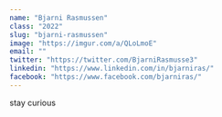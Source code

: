 ```yaml
---
name: "Bjarni Rasmussen"
class: "2022"
slug: "bjarni-rasmussen"
image: "https://imgur.com/a/QLoLmoE"
email: ""
twitter: "https://twitter.com/BjarniRasmusse3"
linkedin: "https://www.linkedin.com/in/bjarniras/"
facebook: "https://www.facebook.com/bjarniras/"
---
```

stay curious